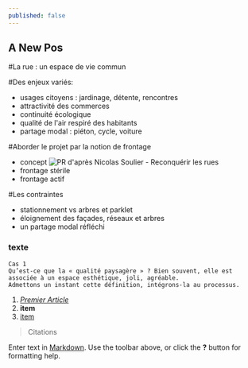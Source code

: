 ```yaml
---
published: false
---
```


## A New Pos

#La rue : un espace de vie commun

#Des enjeux variés:
- usages citoyens : jardinage, détente, rencontres
- attractivité des commerces
- continuité écologique
- qualité de l'air respiré des habitants
- partage modal : piéton, cycle, voiture

#Aborder le projet par la notion de frontage
- concept
![PR d'après Nicolas Soulier - Reconquérir les rues]({{site.baseurl}}/media/frontage_schema.jpg)
- frontage stérile
- frontage actif

#Les contraintes
- stationnement vs arbres et parklet
- éloignement des façades, réseaux et arbres
- un partage modal réfléchi

### texte


	Cas 1
	Qu’est-ce que la « qualité paysagère » ? Bien souvent, elle est associée à un espace esthétique, joli, agréable. 
	Admettons un instant cette définition, intégrons-la au processus.

1. _[Premier Article](//2015/12/28/premier-article/)_
2. **item**
3. [item](http://google.fr)


> Citations


Enter text in [Markdown](http://daringfireball.net/projects/markdown/). Use the toolbar above, or click the **?** button for formatting help.
